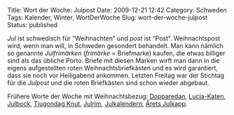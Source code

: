 Title: Wort der Woche: Julpost
Date: 2009-12-21 12:42
Category: Schweden
Tags: Kalender, Winter, WortDerWoche
Slug: wort-der-woche-julpost
Status: published

*Jul* ist schwedisch für “Weihnachten” und *post* ist “Post”.
Weihnachtspost wird, wenn man will, in Schweden gesondert behandelt. Man
kann nämlich so genannte *Julfrimärken* (*frimärke* = Briefmarke)
kaufen, die etwas billiger sind als das übliche Porto. Briefe mit diesen
Marken wirft man dann in die eigens aufgestellten roten
Weihnachtsbriefkästen und es wird garantiert, dass sie noch vor
Heiligabend ankommen. Letzten Freitag war der Stichtag für die *Julpost*
und die roten Briefkästen sind schon wieder abgebaut.

Frühere Worte der Woche mit Weihnachtsbezug:
[Dopparedan](http://www.fiket.de/2006/12/24/wort-der-woche-dopparedan/),
[Lucia-Katen](http://www.fiket.de/2006/12/13/lucia-und-die-katzen/),
[Julbock](http://www.fiket.de/2006/12/05/wort-der-woche-julbock/),
[Tjugondag
Knut](http://www.fiket.de/2007/01/13/wort-der-woche-tjugondag-knut/),
[Julrim](http://www.fiket.de/2007/12/24/wort-der-woche-julrim/),
[Julkalendern](http://www.fiket.de/2008/12/02/wort-der-woche-julkalendern/),
[Årets
Julkapp](http://www.fiket.de/2009/11/16/wort-der-woche-arets-julklapp/).

